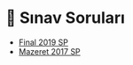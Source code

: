 # 📃 Sınav Soruları

<!--YPackage.YGitbookIntegration-tarafından-otomatik-oluşturulmuştur-->

- [Final 2019 SP](Final%202019%20SP.pdf)
- [Mazeret 2017 SP](Mazeret%202017%20SP.pdf)

<!--YPackage.YGitbookIntegration-tarafından-otomatik-oluşturulmuştur-->
